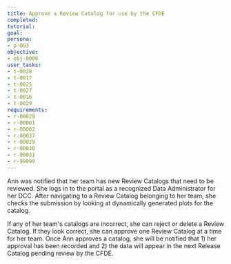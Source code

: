 ```yaml
---
title: Approve a Review Catalog for use by the CFDE
completed:
tutorial:
goal:
persona:
- p-003
objective:
- obj-0006
user_tasks:
- t-0028
- t-0017
- t-0025
- t-0027
- t-0016
- t-0029
requirements:
- r-00029  
- r-00001
- r-00002
- r-00037
- r-00029
- r-00030
- r-00031
- r-99999
---
```


Ann was notified that her team has new Review Catalogs that need to be reviewed. She logs in to the portal as a recognized Data Administrator for her DCC. After navigating to a Review Catalog belonging to her team, she checks the submission by looking at dynamically generated plots for the catalog.

If any of her team's catalogs are incorrect, she can reject or delete a Review Catalog. If they look correct, she can approve one Review Catalog at a time for her team. Once Ann approves a catalog, she will be notified that 1) her approval has been recorded and 2) the data will appear in the next Release Catalog pending review by the CFDE.

<!-- A data administrator should be able to:

t-0028
    Be notified that they have new Review Catalogs pending Review

t-0017    
    - log into the portal and be recognized as a data administrator from a particular DCC(s)

t-0025 with r-00029       
    - Navigate to any Review Catalog belonging to their own team(s)

this is new task (requirement will be that dynamic plots are generated) - also on uc-0009  
t-0029
    - View a dynamically generated set of plots/Review catalog

t-0027 with r-00029    
    - Reject/delete any available Review Catalogs belonging to their own team(s)

r-00030 (part of t-0016)
    - Approve a single Review Catalog per team they are administrator for

sounds like r-00031 (part of t-0016)
    Be notified that their approval has been recorded and that the data will appear in the next Release Catalog, pending CFDE review -->
